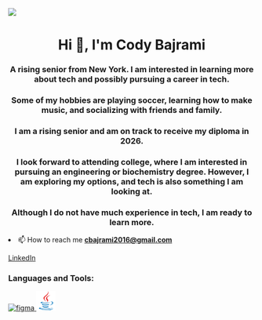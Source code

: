 <img src="https://media.licdn.com/dms/image/v2/D5603AQErXYNcGQPN2A/profile-displayphoto-shrink_400_400/B56ZdkiwxwHEAk-/0/1749738525541?e=1756339200&v=beta&t=UQRMGfgFC4-xQbLoXmBA0mI4YwBO-xpe6_SXEXSU_OI">

<h1 align="center">Hi 👋, I'm Cody Bajrami</h1>
<h3 align="center">A rising senior from New York. I am interested in learning more about tech and possibly pursuing a career in tech. </h3>

<h3 align="center">Some of my hobbies are playing soccer, learning how to make music, and socializing with friends and family.</h3>

<h3 align="center">I am a rising senior and am on track to receive my diploma in 2026.</h3>

<h3 align="center">I look forward to attending college, where I am interested in pursuing an engineering or biochemistry degree. However, I am exploring my options, and tech is also something I am looking at.</h3>

<h3 align="center">Although I do not have much experience in tech, I am ready to learn more.</h3

- 📫 How to reach me **cbajrami2016@gmail.com**

<p align="left">
</p>

<a href="https://www.linkedin.com/in/cody-bajrami-20485a369/">LinkedIn</a>

<h3 align="left">Languages and Tools:</h3>
<p align="left"> <a href="https://www.figma.com/" target="_blank" rel="noreferrer"> <img src="https://www.vectorlogo.zone/logos/figma/figma-icon.svg" alt="figma" width="40" height="40"/> </a> <a href="https://www.java.com" target="_blank" rel="noreferrer"> <img src="https://raw.githubusercontent.com/devicons/devicon/master/icons/java/java-original.svg" alt="java" width="40" height="40"/> </a> </p>

<!--
**cbajrami/cbajrami** is a ✨ _special_ ✨ repository because its `README.md` (this file) appears on your GitHub profile.

Here are some ideas to get you started:

- 🔭 I’m currently working on ...
- 🌱 I’m currently learning ...
- 👯 I’m looking to collaborate on ...
- 🤔 I’m looking for help with ...
- 💬 Ask me about ...
- 📫 How to reach me: ...
- 😄 Pronouns: ...
- ⚡ Fun fact: ...
-->
